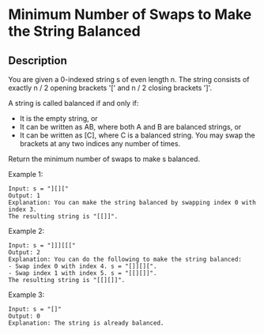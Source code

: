 # Minimum Number of Swaps to Make the String Balanced
## Description

You are given a 0-indexed string s of even length n. The string consists of exactly n / 2 opening brackets '[' and n / 2 closing brackets ']'.

A string is called balanced if and only if:

- It is the empty string, or
- It can be written as AB, where both A and B are balanced strings, or
- It can be written as [C], where C is a balanced string.
You may swap the brackets at any two indices any number of times.

Return the minimum number of swaps to make s balanced.

Example 1:

```
Input: s = "][]["
Output: 1
Explanation: You can make the string balanced by swapping index 0 with index 3.
The resulting string is "[[]]".
```

Example 2:

```
Input: s = "]]][[["
Output: 2
Explanation: You can do the following to make the string balanced:
- Swap index 0 with index 4. s = "[]][][".
- Swap index 1 with index 5. s = "[[][]]".
The resulting string is "[[][]]".
```

Example 3:

```
Input: s = "[]"
Output: 0
Explanation: The string is already balanced.
```
